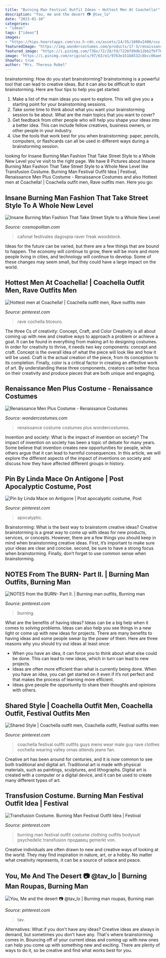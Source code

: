 ```yaml
---
title: "Burning Man Festival Outfit Ideas ~ Hottest Men At Coachella!"
description: "You, me and the desert 📷 @tav_lo"
date: "2023-01-10"
categories:
- "ideas"
tags: ["ideas"]
images:
- "https://hips.hearstapps.com/cos.h-cdn.co/assets/14/35/1600x2400/cos-13-burning-man.jpg?crop=1.0xw:1xh;center,top&amp;resize=480:*"
featuredImage: "https://img.wondercostumes.com/products/17-3/renaissance-men-plus-costume.jpg"
featured_image: "https://i.pinimg.com/736x/72/28/fd/7228fd9db12bb2fbf762db2358d5b9b8.jpg"
image: "https://i.pinimg.com/originals/97/63/e1/9763e151b8532c8bcc06ae602dc4b7a9.jpg"
ShowToc: true
author: "Mrs. Theresa Robel"
---
```



brainstorming: How do you start brainstorming?
brainstorming is a powerful tool that can lead to creative ideas. But it can also be difficult to start brainstorming. Here are four tips to help you get started: 
1. Make a list of the main ideas you want to explore. This will give you a starting point for your brainstorming sessions.
2. Take some time to think about what you want your brainstorming session to be about. What are the main topics that you want to cover? 
3. Get feedback from other people who will help you shape your ideas into a better idea. This can include fellow creatives, business owners, or other people in your industry. 
4. Use the tools that work best for you when brainstorming: paper, pencils, computers, or flashcards can all be used in different ways during a brainstorming session.

	

		
looking for Insane Burning Man Fashion That Take Street Style to a Whole New Level you've visit to the right page. We have 8 Pictures about Insane Burning Man Fashion That Take Street Style to a Whole New Level like Transfusion Costume. Burning Man Festival Outfit Idea | Festival, Renaissance Men Plus Costume - Renaissance Costumes and also Hottest men at Coachella! | Coachella outfit men, Rave outfits men. Here you go:
		
    
## Insane Burning Man Fashion That Take Street Style To A Whole New Level

<img loading=lazy src="https://hips.hearstapps.com/cos.h-cdn.co/assets/14/35/1600x2400/cos-13-burning-man.jpg?crop=1.0xw:1xh;center,top&amp;resize=480:*" onerror="this.onerror=null;this.src='https://tse2.mm.bing.net/th?id=OIP.aMMUQYWtJZ26mp06CYopDgHaLH&amp;pid=15.1';" alt="Insane Burning Man Fashion That Take Street Style to a Whole New Level">

_Source: cosmopolitan.com_

>cafonal festivales dagospia raver freak woodstock. 

	

Ideas for the future can be varied, but there are a few things that are bound to happen. The economy will continue to grow, there will be more and more people living in cities, and technology will continue to develop. Some of these changes may seem small, but they could have a large impact on the world.

    
## Hottest Men At Coachella! | Coachella Outfit Men, Rave Outfits Men

<img loading=lazy src="https://i.pinimg.com/736x/93/60/4e/93604e1b1d0b3507171e6fe5d55a9934.jpg" onerror="this.onerror=null;this.src='https://tse3.mm.bing.net/th?id=OIP.tLgtRPMOmJNx7AUqfyevnQHaLH&amp;pid=15.1';" alt="Hottest men at Coachella! | Coachella outfit men, Rave outfits men">

_Source: pinterest.com_

>rave cochella btceuro. 

	

The three Cs of creativity: Concept, Craft, and Color
Creativity is all about coming up with new and creative ways to approach a problem or achieve a goal. It can be found in everything from making art to designing costumes. In order for creativity to thrive, it needs two key components: concept and craft. Concept is the overall idea of what the piece will look like and how it will be used. Craft is the actual creation of the piece, from its conception to its completion. Finally, color is a critical factor in creating an effective work of art. By understanding these three components, creators can better focus on their creativity and produce pieces that are both unique and engaging.

    
## Renaissance Men Plus Costume - Renaissance Costumes

<img loading=lazy src="https://img.wondercostumes.com/products/17-3/renaissance-men-plus-costume.jpg" onerror="this.onerror=null;this.src='https://tse4.mm.bing.net/th?id=OIP.UZfSH8sc55IkOOWpMj07XQHaKX&amp;pid=15.1';" alt="Renaissance Men Plus Costume - Renaissance Costumes">

_Source: wondercostumes.com_

>renaissance costume costumes plus wondercostumes. 

	

Invention and society: What is the impact of invention on society?
The impact of invention on society has been a topic of debate for many years. Some believe that invention creates new opportunities for people, while others argue that it can lead to harmful consequences. In this article, we will explore the different aspects of the impact of inventions on society and discuss how they have affected different groups in history.

    
## Pin By Linda Mace On Antigone | Post Apocalyptic Costume, Post

<img loading=lazy src="https://i.pinimg.com/736x/17/57/12/1757125dfe3e0d6e7940198475f68a04.jpg" onerror="this.onerror=null;this.src='https://tse3.mm.bing.net/th?id=OIP.2yS6aDV08Q9-r0TbAZ3jqAHaLH&amp;pid=15.1';" alt="Pin by Linda Mace on Antigone | Post apocalyptic costume, Post">

_Source: pinterest.com_

>apocalyptic. 

	

Brainstorming: What is the best way to brainstorm creative ideas?
Creative brainstorming is a great way to come up with ideas for new products, services, or concepts. However, there are a few things you should keep in mind when brainstorming creative ideas. First, it’s important to make sure your ideas are clear and concise. second, be sure to have a strong focus when brainstorming. Finally, don’t forget to use common sense when brainstorming.

    
## NOTES From The BURN- Part II. | Burning Man Outfits, Burning Man

<img loading=lazy src="https://i.pinimg.com/originals/97/63/e1/9763e151b8532c8bcc06ae602dc4b7a9.jpg" onerror="this.onerror=null;this.src='https://tse1.mm.bing.net/th?id=OIP.RYtp-KoRkrBZ6P3sMEhAdAHaLG&amp;pid=15.1';" alt="NOTES from the BURN- Part II. | Burning man outfits, Burning man">

_Source: pinterest.com_

>burning. 

	

What are the benefits of having ideas?
Ideas can be a big help when it comes to solving problems. Ideas can also help you see things in a new light or come up with new ideas for projects. There are many benefits to having ideas and some people swear by the power of them. Here are three reasons why you should try out ideas at least once: 
- When you have an idea, it can force you to think about what else could be done. This can lead to new ideas, which in turn can lead to new projects. 
- Ideas are often more efficient than what is currently being done. When you have an idea, you can get started on it even if it’s not perfect and that makes the process of learning more efficient. 
- Ideas give people the opportunity to share their thoughts and opinions with others.

    
## Shared Style | Coachella Outfit Men, Coachella Outfit, Festival Outfits Men

<img loading=lazy src="https://i.pinimg.com/736x/66/0d/af/660daf60e6abbb6a33f080794dfb6b01--festival-wear-festival-outfits.jpg" onerror="this.onerror=null;this.src='https://tse2.mm.bing.net/th?id=OIP.575Ma_7-hqgk3Qhi-DxsQwHaLG&amp;pid=15.1';" alt="Shared Style | Coachella outfit men, Coachella outfit, Festival outfits men">

_Source: pinterest.com_

>coachella festival outfit outfits guys mens wear male guy rave clothes cochella wearing valley omas attends jeans fan. 

	

Creative art has been around for centuries, and it is now common to see both traditional and digital art. Traditional art is made with physical materials, such as paintings, sculptures, and lithographs. Digital art is created with a computer or a digital device, and it can be used to create many different types of art.

    
## Transfusion Costume. Burning Man Festival Outfit Idea | Festival

<img loading=lazy src="https://i.pinimg.com/736x/35/37/d4/3537d406ee6f09455636199c4f5b1bad.jpg" onerror="this.onerror=null;this.src='https://tse4.mm.bing.net/th?id=OIP.slqJUoOv8JmDb6IESqvHkQHaLG&amp;pid=15.1';" alt="Transfusion Costume. Burning Man Festival Outfit Idea | Festival">

_Source: pinterest.com_

>burning man festival outfit costume clothing outfits bodysuit psychedelic transfusion продавец gemerkt von. 

	

Creative individuals are often drawn to new and creative ways of looking at the world. They may find inspiration in nature, art, or a hobby. No matter what creativity represents, it can be a source of solace and peace.

    
## You, Me And The Desert 📷 @tav_lo | Burning Man Roupas, Burning Man

<img loading=lazy src="https://i.pinimg.com/736x/72/28/fd/7228fd9db12bb2fbf762db2358d5b9b8.jpg" onerror="this.onerror=null;this.src='https://tse4.mm.bing.net/th?id=OIP.zOCWs4wm0xAlYaK8oT0qlwHaHa&amp;pid=15.1';" alt="You, Me and the desert 📷 @tav_lo | Burning man roupas, Burning man">

_Source: pinterest.com_

>tav. 

	

Alternatives: What if you don't have any ideas?
Creative ideas are always in demand, but sometimes you don't have any. That's where brainstorming comes in. Bouncing off of your current ideas and coming up with new ones can help you come up with something new and exciting. There are plenty of ways to do it, so be creative and find what works best for you.

